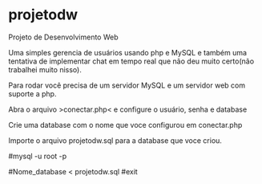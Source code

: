 # projetodw
Projeto de Desenvolvimento Web

Uma simples gerencia de usuários usando php e MySQL e também uma tentativa de implementar chat em tempo real que não deu muito certo(não trabalhei muito nisso).

Para rodar você precisa de um servidor MySQL e um servidor web com suporte a php.

Abra o arquivo  >conectar.php< e configure o usuário, senha e database

Crie uma database com o nome que voce configurou em conectar.php


Importe o arquivo projetodw.sql para a database que voce criou.

#mysql -u root -p

#Nome_database < projetodw.sql
#exit


